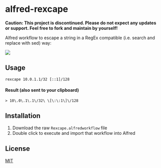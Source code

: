 alfred-rexcape
==============

**Caution: This project is discontinued. Please do not expect any updates or support. Feel free to fork and maintain by yourself!**

Alfred workflow to escape a string in a RegEx compatible (i.e. search and replace with sed) way:

![](http://cl.ly/image/0A0H1C440x37/content)

## Usage

`rexcape 10.0.1.1/32 [::1]/128`  

#### Result (also sent to your clipboard)

`> 10\.0\.1\.1\/32\ \[\:\:1\]\/128`  

## Installation

1. Download the raw `Rexcape.alfredworkflow` file
1. Double click to execute and import that workflow into Alfred

## License

[MIT](LICENSE)
